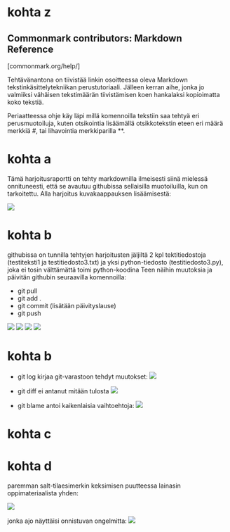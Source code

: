 # kohta z

## Commonmark contributors: Markdown Reference
  [commonmark.org/help/]

Tehtävänantona on tiivistää linkin osoitteessa oleva Markdown
tekstinkäsittelytekniikan perustutoriaali. Jälleen kerran aihe,
jonka jo valmiiksi vähäisen tekstimäärän tiivistämisen koen hankalaksi
kopioimatta koko tekstiä. 

Periaatteessa ohje käy läpi millä komennoilla tekstiin saa tehtyä eri
perusmuotoiluja, kuten otsikointia lisäämällä otsikkotekstin eteen eri
määrä merkkiä #\, tai lihavointia merkkiparilla \**.

# kohta a

Tämä harjoitusraportti on tehty markdownilla ilmeisesti siinä mielessä onnituneesti,
että se avautuu githubissa sellaisilla muotoiluilla, kun on tarkoitettu.
Alla harjoitus kuvakaappauksen lisäämisestä:

![](https://github.com/BGO792/Palvelintenhallinta/blob/main/kuvat/kuvaharjoitus.png)

# kohta b

githubissa on tunnilla tehtyjen harjoitusten jäljiltä 2 kpl tektitiedostoja
(testiteksti1 ja testitiedosto3.txt) ja yksi python-tiedosto (testitiedosto3.py),
joka ei tosin välttämättä toimi python-koodina
Teen näihin muutoksia ja päivitän githubin seuraavilla komennoilla:

* git pull
* git add .
* git commit (lisätään päivityslause)
* git push

![](https://github.com/BGO792/Palvelintenhallinta/blob/main/kuvat/kuvapull)
![](https://github.com/BGO792/Palvelintenhallinta/blob/main/kuvat/kuvaadd)
![](https://github.com/BGO792/Palvelintenhallinta/blob/main/kuvat/kuvacommit)
![](https://github.com/BGO792/Palvelintenhallinta/blob/main/kuvat/kuvapush)

# kohta b

* git log kirjaa git-varastoon tehdyt muutokset:
![](https://github.com/BGO792/Palvelintenhallinta/blob/main/kuvat/kuvagitlog)

* git diff ei antanut mitään tulosta
![](https://github.com/BGO792/Palvelintenhallinta/blob/main/kuvat/kuvagitdiff)

* git blame antoi kaikenlaisia vaihtoehtoja:
![](https://github.com/BGO792/Palvelintenhallinta/blob/main/kuvat/kuvagitblame)

# kohta c 

# kohta d

paremman salt-tilaesimerkin keksimisen puutteessa lainasin oppimateriaalista yhden: 

![](https://github.com/BGO792/Palvelintenhallinta/blob/main/kuvat/kuvaharjoitustila3initsls)

jonka ajo näyttäisi onnistuvan ongelmitta:
![](https://github.com/BGO792/Palvelintenhallinta/blob/main/kuvat/kuvasaltstateharjoitustila3)


